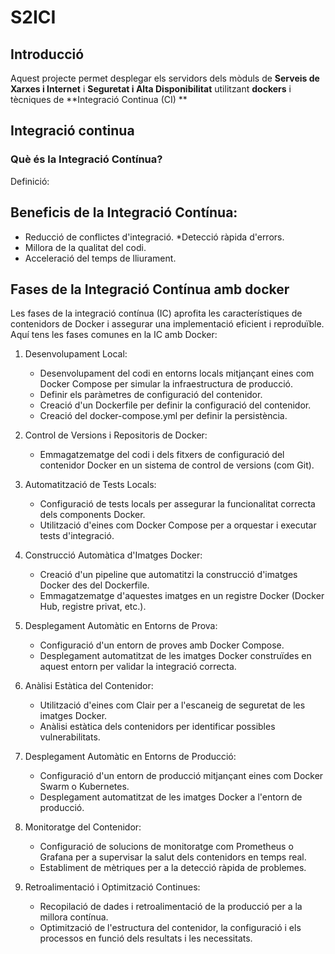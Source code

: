 # S2ICI

## Introducció

Aquest projecte permet desplegar els servidors dels mòduls de **Serveis de Xarxes i Internet** i **Seguretat i Alta Disponibilitat** utilitzant **dockers** i tècniques de **Integració Continua (CI) **

## Integració continua
### Què és la Integració Contínua?

Definició:

## Beneficis de la Integració Contínua:

* Reducció de conflictes d'integració.
*Detecció ràpida d'errors.
* Millora de la qualitat del codi.
* Acceleració del temps de lliurament.

## Fases de la Integració Contínua amb docker
Les fases de la integració contínua (IC) aprofita les característiques de contenidors de Docker i assegurar una implementació eficient i reproduïble. Aquí tens les fases comunes en la IC amb Docker:

1. Desenvolupament Local:
   * Desenvolupament del codi en entorns locals mitjançant eines com Docker Compose per simular la infraestructura de producció.
   * Definir els paràmetres de configuració del contenidor.
   * Creació d'un Dockerfile per definir la configuració del contenidor.
   * Creació del docker-compose.yml per definir la persistència.

1. Control de Versions i Repositoris de Docker:
   * Emmagatzematge del codi i dels fitxers de configuració del contenidor Docker en un sistema de control de versions (com Git).

1. Automatització de Tests Locals:
   * Configuració de tests locals per assegurar la funcionalitat correcta dels components Docker.
   * Utilització d'eines com Docker Compose per a orquestar i executar tests d'integració.

1. Construcció Automàtica d'Imatges Docker:
   * Creació d'un pipeline que automatitzi la construcció d'imatges Docker des del Dockerfile.
   * Emmagatzematge d'aquestes imatges en un registre Docker (Docker Hub, registre privat, etc.).

1. Desplegament Automàtic en Entorns de Prova:
   * Configuració d'un entorn de proves amb Docker Compose.
   * Desplegament automatitzat de les imatges Docker construïdes en aquest entorn per validar la integració correcta.

1. Anàlisi Estàtica del Contenidor:
   * Utilització d'eines com Clair per a l'escaneig de seguretat de les imatges Docker.
   * Anàlisi estàtica dels contenidors per identificar possibles vulnerabilitats.

1. Desplegament Automàtic en Entorns de Producció:
   * Configuració d'un entorn de producció mitjançant eines com Docker Swarm o Kubernetes.
   * Desplegament automatitzat de les imatges Docker a l'entorn de producció.

1. Monitoratge del Contenidor:
   * Configuració de solucions de monitoratge com Prometheus o Grafana per a supervisar la salut dels contenidors en temps real.
   * Establiment de mètriques per a la detecció ràpida de problemes.

1. Retroalimentació i Optimització Continues:
   * Recopilació de dades i retroalimentació de la producció per a la millora contínua.
   * Optimització de l'estructura del contenidor, la configuració i els processos en funció dels resultats i les necessitats.